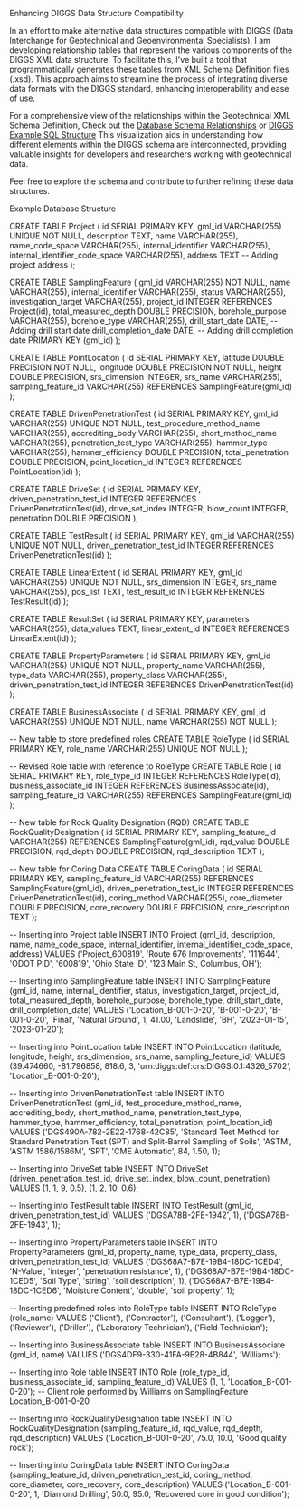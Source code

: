 Enhancing DIGGS Data Structure Compatibility

In an effort to make alternative data structures compatible with DIGGS (Data Interchange for Geotechnical and Geoenvironmental Specialists), I am developing relationship tables that represent the various components of the DIGGS XML data structure. To facilitate this, I've built a tool that programmatically generates these tables from XML Schema Definition files (.xsd). This approach aims to streamline the process of integrating diverse data formats with the DIGGS standard, enhancing interoperability and ease of use.

For a comprehensive view of the relationships within the Geotechnical XML Schema Definition, Check out the [Database Schema Relationships](https://dbdocs.io/ross.cutts/DIGGS_Schema?view=relationships) or [DIGGS Example SQL Structure](https://dbdiagram.io/d/DIGGS_Compliant_SPT_Example-66b13a178b4bb5230e4a613f) This visualization aids in understanding how different elements within the DIGGS schema are interconnected, providing valuable insights for developers and researchers working with geotechnical data.

Feel free to explore the schema and contribute to further refining these data structures.

Example Database Structure

CREATE TABLE Project (
    id SERIAL PRIMARY KEY,
    gml_id VARCHAR(255) UNIQUE NOT NULL,
    description TEXT,
    name VARCHAR(255),
    name_code_space VARCHAR(255),
    internal_identifier VARCHAR(255),
    internal_identifier_code_space VARCHAR(255),
    address TEXT  -- Adding project address
);

CREATE TABLE SamplingFeature (
    gml_id VARCHAR(255) NOT NULL,
    name VARCHAR(255),
    internal_identifier VARCHAR(255),
    status VARCHAR(255),
    investigation_target VARCHAR(255),
    project_id INTEGER REFERENCES Project(id),
    total_measured_depth DOUBLE PRECISION,
    borehole_purpose VARCHAR(255),
    borehole_type VARCHAR(255),
    drill_start_date DATE,  -- Adding drill start date
    drill_completion_date DATE,  -- Adding drill completion date
    PRIMARY KEY (gml_id)
);

CREATE TABLE PointLocation (
    id SERIAL PRIMARY KEY,
    latitude DOUBLE PRECISION NOT NULL,
    longitude DOUBLE PRECISION NOT NULL,
    height DOUBLE PRECISION,
    srs_dimension INTEGER,
    srs_name VARCHAR(255),
    sampling_feature_id VARCHAR(255) REFERENCES SamplingFeature(gml_id)
);

CREATE TABLE DrivenPenetrationTest (
    id SERIAL PRIMARY KEY,
    gml_id VARCHAR(255) UNIQUE NOT NULL,
    test_procedure_method_name VARCHAR(255),
    accrediting_body VARCHAR(255),
    short_method_name VARCHAR(255),
    penetration_test_type VARCHAR(255),
    hammer_type VARCHAR(255),
    hammer_efficiency DOUBLE PRECISION,
    total_penetration DOUBLE PRECISION,
    point_location_id INTEGER REFERENCES PointLocation(id)
);

CREATE TABLE DriveSet (
    id SERIAL PRIMARY KEY,
    driven_penetration_test_id INTEGER REFERENCES DrivenPenetrationTest(id),
    drive_set_index INTEGER,
    blow_count INTEGER,
    penetration DOUBLE PRECISION
);

CREATE TABLE TestResult (
    id SERIAL PRIMARY KEY,
    gml_id VARCHAR(255) UNIQUE NOT NULL,
    driven_penetration_test_id INTEGER REFERENCES DrivenPenetrationTest(id)
);

CREATE TABLE LinearExtent (
    id SERIAL PRIMARY KEY,
    gml_id VARCHAR(255) UNIQUE NOT NULL,
    srs_dimension INTEGER,
    srs_name VARCHAR(255),
    pos_list TEXT,
    test_result_id INTEGER REFERENCES TestResult(id)
);

CREATE TABLE ResultSet (
    id SERIAL PRIMARY KEY,
    parameters VARCHAR(255),
    data_values TEXT,
    linear_extent_id INTEGER REFERENCES LinearExtent(id)
);

CREATE TABLE PropertyParameters (
    id SERIAL PRIMARY KEY,
    gml_id VARCHAR(255) UNIQUE NOT NULL,
    property_name VARCHAR(255),
    type_data VARCHAR(255),
    property_class VARCHAR(255),
    driven_penetration_test_id INTEGER REFERENCES DrivenPenetrationTest(id)
);

CREATE TABLE BusinessAssociate (
    id SERIAL PRIMARY KEY,
    gml_id VARCHAR(255) UNIQUE NOT NULL,
    name VARCHAR(255) NOT NULL
);

-- New table to store predefined roles
CREATE TABLE RoleType (
    id SERIAL PRIMARY KEY,
    role_name VARCHAR(255) UNIQUE NOT NULL
);

-- Revised Role table with reference to RoleType
CREATE TABLE Role (
    id SERIAL PRIMARY KEY,
    role_type_id INTEGER REFERENCES RoleType(id),
    business_associate_id INTEGER REFERENCES BusinessAssociate(id),
    sampling_feature_id VARCHAR(255) REFERENCES SamplingFeature(gml_id)
);

-- New table for Rock Quality Designation (RQD)
CREATE TABLE RockQualityDesignation (
    id SERIAL PRIMARY KEY,
    sampling_feature_id VARCHAR(255) REFERENCES SamplingFeature(gml_id),
    rqd_value DOUBLE PRECISION,
    rqd_depth DOUBLE PRECISION,
    rqd_description TEXT
);

-- New table for Coring Data
CREATE TABLE CoringData (
    id SERIAL PRIMARY KEY,
    sampling_feature_id VARCHAR(255) REFERENCES SamplingFeature(gml_id),
    driven_penetration_test_id INTEGER REFERENCES DrivenPenetrationTest(id),
    coring_method VARCHAR(255),
    core_diameter DOUBLE PRECISION,
    core_recovery DOUBLE PRECISION,
    core_description TEXT
);

-- Inserting into Project table
INSERT INTO Project (gml_id, description, name, name_code_space, internal_identifier, internal_identifier_code_space, address)
VALUES ('Project_600819', 'Route 676 Improvements', '111644', 'ODOT PID', '600819', 'Ohio State ID', '123 Main St, Columbus, OH');

-- Inserting into SamplingFeature table
INSERT INTO SamplingFeature (gml_id, name, internal_identifier, status, investigation_target, project_id, total_measured_depth, borehole_purpose, borehole_type, drill_start_date, drill_completion_date)
VALUES ('Location_B-001-0-20', 'B-001-0-20', 'B-001-0-20', 'Final', 'Natural Ground', 1, 41.00, 'Landslide', 'BH', '2023-01-15', '2023-01-20');

-- Inserting into PointLocation table
INSERT INTO PointLocation (latitude, longitude, height, srs_dimension, srs_name, sampling_feature_id)
VALUES (39.474660, -81.796858, 818.6, 3, 'urn:diggs:def:crs:DIGGS:0.1:4326_5702', 'Location_B-001-0-20');

-- Inserting into DrivenPenetrationTest table
INSERT INTO DrivenPenetrationTest (gml_id, test_procedure_method_name, accrediting_body, short_method_name, penetration_test_type, hammer_type, hammer_efficiency, total_penetration, point_location_id)
VALUES ('DGS490A-782-2E22-1768-42C85', 'Standard Test Method for Standard Penetration Test (SPT) and Split-Barrel Sampling of Soils', 'ASTM', 'ASTM 1586/1586M', 'SPT', 'CME Automatic', 84, 1.50, 1);

-- Inserting into DriveSet table
INSERT INTO DriveSet (driven_penetration_test_id, drive_set_index, blow_count, penetration)
VALUES (1, 1, 9, 0.5), (1, 2, 10, 0.6);

-- Inserting into TestResult table
INSERT INTO TestResult (gml_id, driven_penetration_test_id)
VALUES ('DGSA78B-2FE-1942', 1), ('DGSA78B-2FE-1943', 1);

-- Inserting into PropertyParameters table
INSERT INTO PropertyParameters (gml_id, property_name, type_data, property_class, driven_penetration_test_id)
VALUES ('DGS68A7-B7E-19B4-18DC-1CED4', 'N-Value', 'integer', 'penetration resistance', 1), ('DGS68A7-B7E-19B4-18DC-1CED5', 'Soil Type', 'string', 'soil description', 1), ('DGS68A7-B7E-19B4-18DC-1CED6', 'Moisture Content', 'double', 'soil property', 1);

-- Inserting predefined roles into RoleType table
INSERT INTO RoleType (role_name) VALUES ('Client'), ('Contractor'), ('Consultant'), ('Logger'), ('Reviewer'), ('Driller'), ('Laboratory Technician'), ('Field Technician');

-- Inserting into BusinessAssociate table
INSERT INTO BusinessAssociate (gml_id, name) VALUES ('DGS4DF9-330-41FA-9E28-4B844', 'Williams');

-- Inserting into Role table
INSERT INTO Role (role_type_id, business_associate_id, sampling_feature_id) VALUES (1, 1, 'Location_B-001-0-20'); -- Client role performed by Williams on SamplingFeature Location_B-001-0-20

-- Inserting into RockQualityDesignation table
INSERT INTO RockQualityDesignation (sampling_feature_id, rqd_value, rqd_depth, rqd_description)
VALUES ('Location_B-001-0-20', 75.0, 10.0, 'Good quality rock');

-- Inserting into CoringData table
INSERT INTO CoringData (sampling_feature_id, driven_penetration_test_id, coring_method, core_diameter, core_recovery, core_description)
VALUES ('Location_B-001-0-20', 1, 'Diamond Drilling', 50.0, 95.0, 'Recovered core in good condition');


